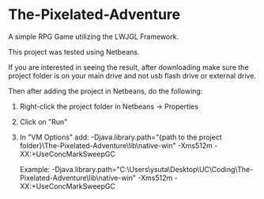 # The-Pixelated-Adventure
A simple RPG Game utilizing the LWJGL Framework.

This project was tested using Netbeans.

If you are interested in seeing the result, after downloading make sure the project folder is on your main drive and not usb flash drive or external drive.

Then after adding the project in Netbeans, do the following:
1. Right-click the project folder in Netbeans -> Properties
2. Click on "Run"
3. In "VM Options" add:
    -Djava.library.path="{path to the project folder}\The-Pixelated-Adventure\lib\native-win"  -Xms512m -XX:+UseConcMarkSweepGC
    
    Example:
    -Djava.library.path="C:\Users\ysuta\Desktop\UC\Coding\The-Pixelated-Adventure\lib\native-win"  -Xms512m -XX:+UseConcMarkSweepGC
